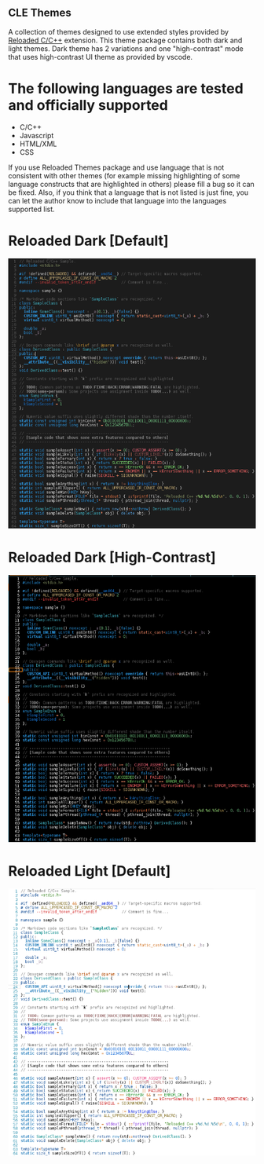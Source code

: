 ## CLE Themes

A collection of themes designed to use extended styles provided by [Reloaded C/C++](https://marketplace.visualstudio.com/items?itemName=reloadedextensions.reloaded-cpp) extension. This theme package contains both dark and light themes. Dark theme has 2 variations and one "high-contrast" mode that uses high-contrast UI theme as provided by vscode.

# The following languages are tested and officially supported

  * C/C++
  * Javascript
  * HTML/XML
  * CSS

If you use Reloaded Themes package and use language that is not consistent with other themes (for example missing highlighting of some language constructs that are highlighted in others) please fill a bug so it can be fixed. Also, if you think that a language that is not listed is just fine, you can let the author know to include that language into the languages supported list.

# Reloaded Dark [Default]

![C++ Sample](./samples/sample.cpp.dark.default.png)

# Reloaded Dark [High-Contrast]

![C++ Sample](./samples/sample.cpp.dark.hc.png)

# Reloaded Light [Default]

![C++ Sample](./samples/sample.cpp.light.default.png)
